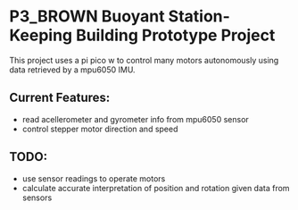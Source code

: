 # P3\_BROWN Buoyant Station-Keeping Building Prototype Project

This project uses a pi pico w to control many motors autonomously using data retrieved by a mpu6050 IMU.

## Current Features:
- read acellerometer and gyrometer info from mpu6050 sensor
- control stepper motor direction and speed

## TODO:
- use sensor readings to operate motors
- calculate accurate interpretation of position and rotation given data from sensors


